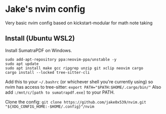 # Jake's nvim config

Very basic nvim config based on kickstart-modular for math note taking
## Install (Ubuntu WSL2)
Install SumatraPDF on Windows.

```
sudo add-apt-repository ppa:neovim-ppa/unstable -y
sudo apt update
sudo apt install make gcc ripgrep unzip git xclip neovim cargo
cargo install --locked tree-sitter-cli
```

Add this to your ``~/.bashrc`` (or whichever shell you're currently using) so nvim has access to tree-sitter:
```export PATH="$PATH:$HOME/.cargo/bin/"```
Also add ```:/mnt/c/[path to sumatrapdf.exe]``` to your PATH.

Clone the config:
```git clone https://github.com/jake0x539/nvim.git "${XDG_CONFIG_HOME:-$HOME/.config}"/nvim```
